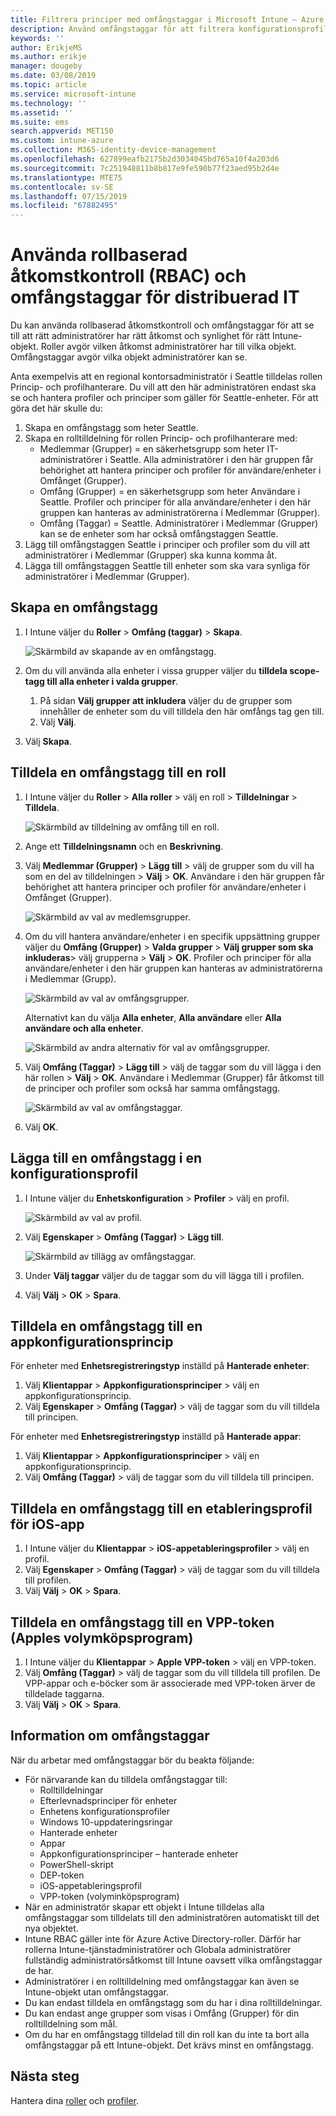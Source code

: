 ```yaml
---
title: Filtrera principer med omfångstaggar i Microsoft Intune – Azure | Microsoft Docs
description: Använd omfångstaggar för att filtrera konfigurationsprofiler för specifika roller.
keywords: ''
author: ErikjeMS
ms.author: erikje
manager: dougeby
ms.date: 03/08/2019
ms.topic: article
ms.service: microsoft-intune
ms.technology: ''
ms.assetid: ''
ms.suite: ems
search.appverid: MET150
ms.custom: intune-azure
ms.collection: M365-identity-device-management
ms.openlocfilehash: 627899eafb2175b2d3034045bd765a10f4a203d6
ms.sourcegitcommit: 7c251948811b8b817e9fe590b77f23aed95b2d4e
ms.translationtype: MTE75
ms.contentlocale: sv-SE
ms.lasthandoff: 07/15/2019
ms.locfileid: "67882495"
---
```

# <a name="use-role-based-access-control-rbac-and-scope-tags-for-distributed-it"></a>Använda rollbaserad åtkomstkontroll (RBAC) och omfångstaggar för distribuerad IT

Du kan använda rollbaserad åtkomstkontroll och omfångstaggar för att se till att rätt administratörer har rätt åtkomst och synlighet för rätt Intune-objekt. Roller avgör vilken åtkomst administratörer har till vilka objekt. Omfångstaggar avgör vilka objekt administratörer kan se.

Anta exempelvis att en regional kontorsadministratör i Seattle tilldelas rollen Princip- och profilhanterare. Du vill att den här administratören endast ska se och hantera profiler och principer som gäller för Seattle-enheter. För att göra det här skulle du:

1. Skapa en omfångstagg som heter Seattle.
2. Skapa en rolltilldelning för rollen Princip- och profilhanterare med: 
    - Medlemmar (Grupper) = en säkerhetsgrupp som heter IT-administratörer i Seattle. Alla administratörer i den här gruppen får behörighet att hantera principer och profiler för användare/enheter i Omfånget (Grupper).
    - Omfång (Grupper) = en säkerhetsgrupp som heter Användare i Seattle. Profiler och principer för alla användare/enheter i den här gruppen kan hanteras av administratörerna i Medlemmar (Grupper). 
    - Omfång (Taggar) = Seattle. Administratörer i Medlemmar (Grupper) kan se de enheter som har också omfångstaggen Seattle.
3. Lägg till omfångstaggen Seattle i principer och profiler som du vill att administratörer i Medlemmar (Grupper) ska kunna komma åt.
4. Lägga till omfångstaggen Seattle till enheter som ska vara synliga för administratörer i Medlemmar (Grupper). 


## <a name="to-create-a-scope-tag"></a>Skapa en omfångstagg

1. I Intune väljer du **Roller** > **Omfång (taggar)**  > **Skapa**.

    ![Skärmbild av skapande av en omfångstagg.](./media/scope-tags/create-scope-tag.png)

3. Om du vill använda alla enheter i vissa grupper väljer du **tilldela scope-tagg till alla enheter i valda grupper**.
    1. På sidan **Välj grupper att inkludera** väljer du de grupper som innehåller de enheter som du vill tilldela den här omfångs tag gen till.
    2. Välj **Välj**.
4. Välj **Skapa**.

## <a name="to-assign-a-scope-tag-to-a-role"></a>Tilldela en omfångstagg till en roll

1. I Intune väljer du **Roller** > **Alla roller** > välj en roll > **Tilldelningar** > **Tilldela**.

    ![Skärmbild av tilldelning av omfång till en roll.](./media/scope-tags/assign-scope-to-role.png)

2. Ange ett **Tilldelningsnamn** och en **Beskrivning**.
3. Välj **Medlemmar (Grupper)**  > **Lägg till** > välj de grupper som du vill ha som en del av tilldelningen > **Välj** > **OK**. Användare i den här gruppen får behörighet att hantera principer och profiler för användare/enheter i Omfånget (Grupper).

    ![Skärmbild av val av medlemsgrupper.](./media/scope-tags/select-member-groups.png)

4. Om du vill hantera användare/enheter i en specifik uppsättning grupper väljer du **Omfång (Grupper)**  > **Valda grupper** > **Välj grupper som ska inkluderas**> välj grupperna > **Välj** > **OK**. Profiler och principer för alla användare/enheter i den här gruppen kan hanteras av administratörerna i Medlemmar (Grupp).

    ![Skärmbild av val av omfångsgrupper.](./media/scope-tags/select-scope-groups.png)

    Alternativt kan du välja **Alla enheter**, **Alla användare** eller **Alla användare och alla enheter**.

    ![Skärmbild av andra alternativ för val av omfångsgrupper.](./media/scope-tags/scope-group-other-options.png)
    
5. Välj **Omfång (Taggar)**  > **Lägg till** > välj de taggar som du vill lägga i den här rollen > **Välj** > **OK**. Användare i Medlemmar (Grupper) får åtkomst till de principer och profiler som också har samma omfångstagg.

    ![Skärmbild av val av omfångstaggar.](./media/scope-tags/select-scope-tags.png)

6. Välj **OK**. 

## <a name="to-add-a-scope-tag-to-a-configuration-profile"></a>Lägga till en omfångstagg i en konfigurationsprofil
1. I Intune väljer du **Enhetskonfiguration** > **Profiler** > välj en profil.

    ![Skärmbild av val av profil.](./media/scope-tags/choose-profile.png)

2. Välj **Egenskaper** > **Omfång (Taggar)**  > **Lägg till**.

    ![Skärmbild av tillägg av omfångstaggar.](./media/scope-tags/add-scope-tags.png)

3. Under **Välj taggar** väljer du de taggar som du vill lägga till i profilen.
4. Välj **Välj** > **OK** > **Spara**.

## <a name="to-assign-a-scope-tag-to-an-app-configuration-policy"></a>Tilldela en omfångstagg till en appkonfigurationsprincip
För enheter med **Enhetsregistreringstyp** inställd på **Hanterade enheter**:
1. Välj **Klientappar** > **Appkonfigurationsprinciper** > välj en appkonfigurationsprincip.
2. Välj **Egenskaper** > **Omfång (Taggar)** > välj de taggar som du vill tilldela till principen.

För enheter med **Enhetsregistreringstyp** inställd på **Hanterade appar**:
1. Välj **Klientappar** > **Appkonfigurationsprinciper** > välj en appkonfigurationsprincip.
2. Välj **Omfång (Taggar)** > välj de taggar som du vill tilldela till principen.


## <a name="to-assign-a-scope-tag-to-an-ios-app-provisioning-profile"></a>Tilldela en omfångstagg till en etableringsprofil för iOS-app
1. I Intune väljer du **Klientappar** > **iOS-appetableringsprofiler** > välj en profil.
2. Välj **Egenskaper** > **Omfång (Taggar)** > välj de taggar som du vill tilldela till profilen.
3. Välj **Välj** > **OK** > **Spara**.

## <a name="to-assign-a-scope-tag-to-an-apple-volume-purchase-program-vpp-token"></a>Tilldela en omfångstagg till en VPP-token (Apples volymköpsprogram)
1. I Intune väljer du **Klientappar** > **Apple VPP-token** > välj en VPP-token.
2. Välj **Omfång (Taggar)** > välj de taggar som du vill tilldela till profilen. De VPP-appar och e-böcker som är associerade med VPP-token ärver de tilldelade taggarna.
3. Välj **Välj** > **OK** > **Spara**.

## <a name="scope-tag-details"></a>Information om omfångstaggar
När du arbetar med omfångstaggar bör du beakta följande:

- För närvarande kan du tilldela omfångstaggar till:
  - Rolltilldelningar
  - Efterlevnadsprinciper för enheter
  - Enhetens konfigurationsprofiler
  - Windows 10-uppdateringsringar
  - Hanterade enheter
  - Appar
  - Appkonfigurationsprinciper – hanterade enheter
  - PowerShell-skript
  - DEP-token
  - iOS-appetableringsprofil
  - VPP-token (volyminköpsprogram)
- När en administratör skapar ett objekt i Intune tilldelas alla omfångstaggar som tilldelats till den administratören automatiskt till det nya objektet.
- Intune RBAC gäller inte för Azure Active Directory-roller. Därför har rollerna Intune-tjänstadministratörer och Globala administratörer fullständig administratörsåtkomst till Intune oavsett vilka omfångstaggar de har.
- Administratörer i en rolltilldelning med omfångstaggar kan även se Intune-objekt utan omfångstaggar.
- Du kan endast tilldela en omfångstagg som du har i dina rolltilldelningar.
- Du kan endast ange grupper som visas i Omfång (Grupper) för din rolltilldelning som mål.
- Om du har en omfångstagg tilldelad till din roll kan du inte ta bort alla omfångstaggar på ett Intune-objekt. Det krävs minst en omfångstagg.

## <a name="next-steps"></a>Nästa steg

Hantera dina [roller](role-based-access-control.md) och [profiler](device-profile-assign.md).
